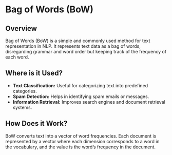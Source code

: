 # Bag of Words (BoW)

## Overview

Bag of Words (BoW) is a simple and commonly used method for text representation in NLP. It represents text data as a bag of words, disregarding grammar and word order but keeping track of the frequency of each word.

## Where is it Used?

- **Text Classification:** Useful for categorizing text into predefined categories.
- **Spam Detection:** Helps in identifying spam emails or messages.
- **Information Retrieval:** Improves search engines and document retrieval systems.

## How Does it Work?

BoW converts text into a vector of word frequencies. Each document is represented by a vector where each dimension corresponds to a word in the vocabulary, and the value is the word’s frequency in the document.
